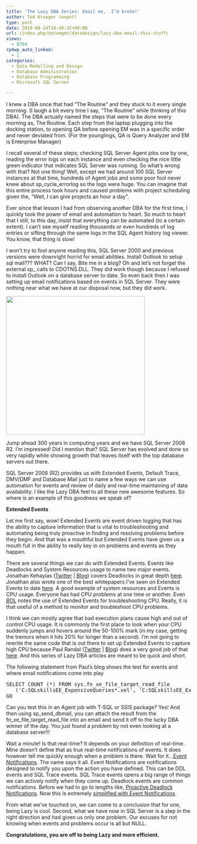 ```yaml
---
title: 'The Lazy DBA Series: Email me,  I’m broke!'
author: Ted Krueger (onpnt)
type: post
date: 2010-08-24T10:40:42+00:00
url: /index.php/datamgmt/datadesign/lazy-dba-email-this-stuff/
views:
  - 8764
rp4wp_auto_linked:
  - 1
categories:
  - Data Modelling and Design
  - Database Administration
  - Database Programming
  - Microsoft SQL Server

---
```

I knew a DBA once that had &#8220;The Routine&#8221; and they stuck to it every single morning. (I laugh a bit every time I say, &#8220;The Routine&#8221; while thinking of this DBA). The DBA actually named the steps that were to be done every morning as, The Routine. Each step from the laptop plugging into the docking station, to opening QA before opening EM was in a specific order and never deviated from. (For the younglings, QA is Query Analyzer and EM is Enterprise Manager)

I recall several of these steps; checking SQL Server Agent jobs one by one, reading the error logs on each instance and even checking the nice little green indicator that indicates SQL Server was running. So what&#8217;s wrong with that? Not one thing! Well, except we had around 100 SQL Server instances at that time, hundreds of Agent jobs and some poor fool never knew about sp\_cycle\_errorlog so the logs were huge. You can imagine that this entire process took hours and caused problems with project scheduling given the, &#8220;Well, I can give projects an hour a day&#8221;. 

Ever since that lesson I had from observing another DBA for the first time, I quickly took the power of email and automation to heart. So much to heart that I still, to this day, insist that everything can be automated (to a certain extent). I can&#8217;t see myself reading thousands or even hundreds of log entries or sifting through the same logs in the SQL Agent history log viewer. You know, that thing is slow!

I won&#8217;t try to fool anyone reading this, SQL Server 2000 and previous versions were downright horrid for email abilities. Install Outlook to setup sql mail??? WHAT? Can I say, Bite me in a blog? Oh and let&#8217;s not forget the external sp_ calls to CDOTNS.DLL. They did work though because I refused to install Outlook on a database server to date. So even back then I was setting up email notifications based on events in SQL Server. They were nothing near what we have at our disposal now, but they did work.

<div class="image_block">
  <img src="/wp-content/uploads/blogs/DataMgmt/lazydba.gif" alt="" title="" width="378" height="378" />
</div>

Jump ahead 300 years in computing years and we have SQL Server 2008 R2. I’m impressed! Did I mention that? SQL Server has evolved and done so very rapidly while showing growth that leaves itself with the top database servers out there.

SQL Server 2008 (R2) provides us with Extended Events, Default Trace, DMV/DMF and Database Mail just to name a few ways we can use automation for events and review of daily and real-time maintaining of data availability. I like the Lazy DBA feel to all these new awesome features. So where is an example of this goodness we speak of?

**Extended Events**

Let me first say, wow! Extended Events are event driven logging that has the ability to capture information that is vital to troubleshooting and automating being truly proactive in finding and resolving problems before they begin. And that was a mouthful but Extended Events have given us a mouth full in the ability to really key in on problems and events as they happen.

There are several things we can do with Extended Events. Events like Deadlocks and System Resources usage to name two major events. Jonathan Kehayias ([Twitter][1] | [Blog][2]) covers Deadlocks in great depth [here][3]. Jonathan also wrote one of the best whitepapers I’ve seen on Extended Events to date [here][4]. A good example of system resources and Events is CPU usage. Everyone has had CPU problems at one time or another. Even [BOL][5] notes the use of Extended Events for troubleshooting CPU. Really, it is that useful of a method to monitor and troubleshoot CPU problems.

I think we can mostly agree that bad execution plans cause high and out of control CPU usage. It is commonly the first place to look when your CPU suddenly jumps and hovers around the 50-100% mark (in my case, getting the tremors when it hits 20% for longer than a second). I’m not going to rewrite the same code that is out there to set up Extended Events to capture high CPU because Paul Randal ([Twitter][6] | [Blog][6]) does a very good job of that [here][7]. And this series of Lazy DBA articles are meant to be quick and short.

The following statement from Paul’s blog shows the test for events and where email notifications come into play 

<pre>SELECT COUNT (*) FROM sys.fn_xe_file_target_read_file
   ('C:SQLskillsEE_ExpensiveQueries*.xel', 'C:SQLskillsEE_ExpensiveQueries*.xem', NULL, NULL);
GO </pre></p> 

Can you test this in an Agent job with T-SQL or SSIS package? Yes! And then using sp\_send\_dbmail, you can attach the result from the fn\_xe\_file\_target\_read_file into an email and send it off to the lucky DBA winner of the day. You just found a problem by not even looking at a database server!!! 

Wait a minute! Is that real-time? It depends on your definition of real-time. Mine doesn&#8217;t define that as true real-time notifications of events. It does however tell me quickly enough when a problem is there. Wait for it&#8230;[Event Notifications][8]. The name says it all. Event Notifications are notifications designed to notify you upon the action you have defined. This can be DDL events and SQL Trace events. SQL Trace events opens a big range of things we can actively notify when they come up. Deadlock events are common notifications. Before we had to go to lengths like, [Proactive Deadlock Notifications][9]. Now this is extremely [simplified with Event Notifications][10]. 

From what we&#8217;ve touched on, we can come to a conclusion that for one, being Lazy is cool. Second, what we have now in SQL Server is a step in the right direction and had given us only one problem. Our excuses for not knowing when events and problems occur is all but NULL. 

**Congratulations, you are off to being Lazy and more efficient.**

 [1]: http://sqlblog.com/blogs/jonathan_kehayias/
 [2]: http://twitter.com/sqlsarg
 [3]: http://www.sqlservercentral.com/articles/deadlock/65658/
 [4]: http://msdn.microsoft.com/en-us/library/dd822788.aspx
 [5]: http://msdn.microsoft.com/en-us/library/bb630354.aspx
 [6]: http://twitter.com/paulrandal
 [7]: http://www.sqlskills.com/BLOGS/PAUL/post/Tracking-expensive-queries-with-extended-events-in-SQL-2008.aspx
 [8]: http://technet.microsoft.com/en-us/library/ms175854.aspx
 [9]: /index.php/DataMgmt/DBAdmin/MSSQLServerAdmin/proactive-deadlock-notifications
 [10]: http://weblogs.sqlteam.com/mladenp/archive/2008/07/18/Immediate-deadlock-notifications-without-changing-existing-code.aspx